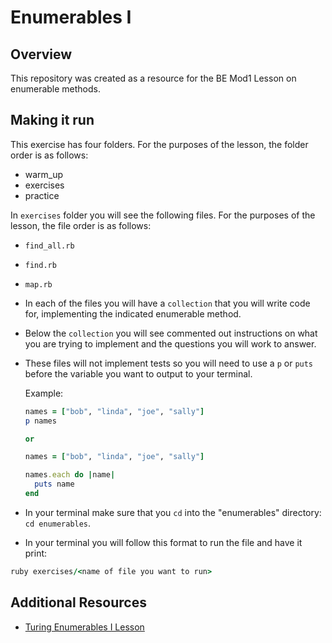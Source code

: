 <!-- Updated 12/13/2022 -->
# Enumerables I

## Overview

This repository was created as a resource for the BE Mod1 Lesson on enumerable methods.

## Making it run

This exercise has four folders. For the purposes of the lesson, the folder order is as follows:
  - warm_up
  - exercises
  - practice

In `exercises` folder you will see the following files. For the purposes of the lesson, the file order is as follows:
  - `find_all.rb`
  - `find.rb`
  - `map.rb`

- In each of the files you will have a `collection` that you will write code for, implementing the indicated enumerable method.
- Below the `collection` you will see commented out instructions on what you are trying to implement and the questions you will work to answer.
- These files will not implement tests so you will need to use a `p` or `puts` before the variable you want to output to your terminal.

  Example:
  ```ruby
  names = ["bob", "linda", "joe", "sally"]
  p names

  or

  names = ["bob", "linda", "joe", "sally"]

  names.each do |name|
    puts name
  end
  ```

- In your terminal make sure that you `cd` into the "enumerables" directory: `cd enumerables`.
- In your terminal you will follow this format to run the file and have it print:
```ruby
ruby exercises/<name of file you want to run>
```
## Additional Resources

- [Turing Enumerables I Lesson](https://curriculum.turing.edu/module1/lessons/enumerables_i)

